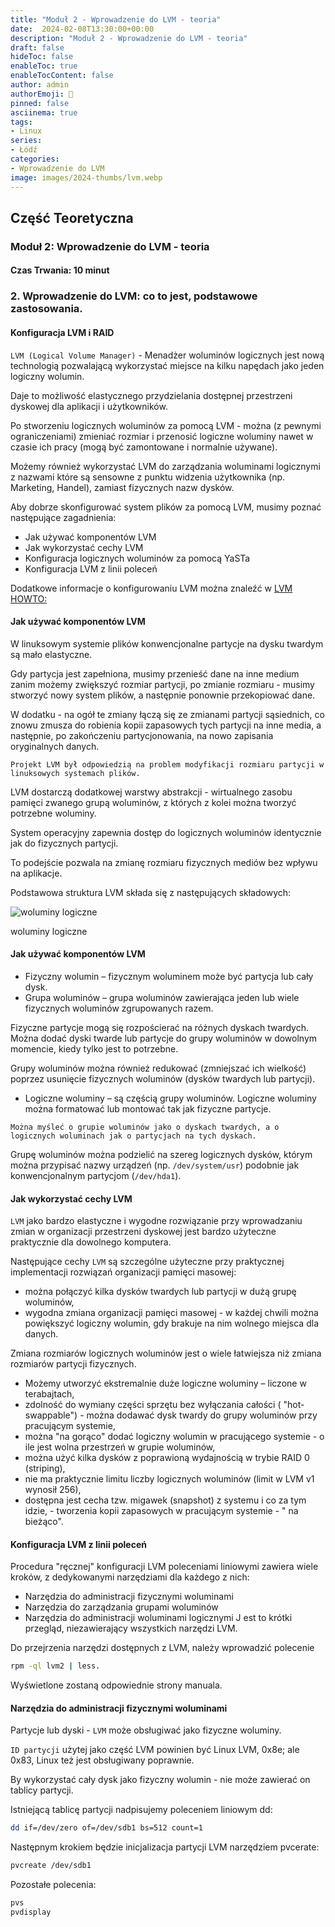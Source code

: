 ```yaml
---
title: "Moduł 2 - Wprowadzenie do LVM - teoria"
date:  2024-02-08T13:30:00+00:00
description: "Moduł 2 - Wprowadzenie do LVM - teoria"
draft: false
hideToc: false
enableToc: true
enableTocContent: false
author: admin
authorEmoji: 🐧
pinned: false
asciinema: true
tags:
- Linux
series:
- Łódź
categories:
- Wprowadzenie do LVM
image: images/2024-thumbs/lvm.webp
---
```

## Część Teoretyczna
### Moduł 2: Wprowadzenie do LVM - teoria
#### Czas Trwania: 10 minut

### 2. **Wprowadzenie do LVM: co to jest, podstawowe zastosowania.**

#### Konfiguracja LVM i RAID

`LVM (Logical Volume Manager)` - Menadżer woluminów logicznych jest nową technologią pozwalającą wykorzystać miejsce na kilku napędach jako jeden logiczny wolumin.

Daje to możliwość elastycznego przydzielania dostępnej przestrzeni dyskowej dla aplikacji i użytkowników.

Po stworzeniu logicznych woluminów za pomocą LVM - można (z pewnymi ograniczeniami) zmieniać rozmiar i przenosić logiczne woluminy nawet w czasie ich pracy (mogą być zamontowane i normalnie używane).

Możemy również wykorzystać LVM do zarządzania woluminami logicznymi z nazwami które są sensowne z punktu widzenia użytkownika (np. Marketing, Handel), zamiast fizycznych nazw dysków.

Aby dobrze skonfigurować system plików za pomocą LVM, musimy poznać następujące zagadnienia:
- Jak używać komponentów LVM
- Jak wykorzystać cechy LVM
- Konfiguracja logicznych woluminów za pomocą YaSTa
- Konfiguracja LVM z linii poleceń

Dodatkowe informacje o konfigurowaniu LVM można znaleźć w [LVM HOWTO:](http://tldp.org/HPWTO/LVM-HOWTO)

#### Jak używać komponentów LVM

W linuksowym systemie plików konwencjonalne partycje na dysku twardym są mało elastyczne.

Gdy partycja jest zapełniona, musimy przenieść dane na inne medium zanim możemy zwiększyć rozmiar partycji, po zmianie rozmiaru - musimy stworzyć nowy system plików, a następnie ponownie przekopiować dane.

W dodatku - na ogół te zmiany łączą się ze zmianami partycji sąsiednich, co znowu zmusza do robienia kopii zapasowych tych partycji na inne media, a następnie, po zakończeniu partycjonowania, na nowo zapisania oryginalnych danych.

```
Projekt LVM był odpowiedzią na problem modyfikacji rozmiaru partycji w linuksowych systemach plików.
```

LVM dostarczą dodatkowej warstwy abstrakcji - wirtualnego zasobu pamięci zwanego grupą woluminów, z których z kolei można tworzyć potrzebne woluminy.

System operacyjny zapewnia dostęp do logicznych woluminów identycznie jak do fizycznych partycji.

To podejście pozwala na zmianę rozmiaru fizycznych mediów bez wpływu na aplikacje.

Podstawowa struktura LVM składa się z następujących składowych:

![woluminy logiczne](/images/2024/logical_volumes.webp "woluminy logiczne")
<figcaption>woluminy logiczne</figcaption>

#### Jak używać komponentów LVM

- Fizyczny wolumin – fizycznym woluminem może być partycja lub cały dysk.
- Grupa woluminów – grupa woluminów zawierająca jeden lub wiele fizycznych woluminów zgrupowanych razem.

Fizyczne partycje mogą się rozpościerać na różnych dyskach twardych. Można dodać dyski twarde lub partycje do grupy woluminów w dowolnym momencie, kiedy tylko jest to potrzebne.

Grupy woluminów można również redukować (zmniejszać ich wielkość) poprzez usunięcie fizycznych woluminów (dysków twardych lub partycji).

- Logiczne woluminy – są częścią grupy woluminów. Logiczne woluminy można formatować lub montować tak jak fizyczne partycje.

```
Można myśleć o grupie woluminów jako o dyskach twardych, a o logicznych woluminach jak o partycjach na tych dyskach.
```

Grupę woluminów można podzielić na szereg logicznych dysków, którym można przypisać nazwy urządzeń (np. `/dev/system/usr`) podobnie jak konwencjonalnym partycjom (`/dev/hda1`).

#### Jak wykorzystać cechy LVM

`LVM` jako bardzo elastyczne i wygodne rozwiązanie przy wprowadzaniu zmian w organizacji przestrzeni dyskowej jest bardzo użyteczne praktycznie dla dowolnego komputera.

Następujące cechy `LVM` są szczególne użyteczne przy praktycznej implementacji rozwiązań organizacji pamięci masowej:
- można połączyć kilka dysków twardych lub partycji w dużą grupę woluminów,
- wygodna zmiana organizacji pamięci masowej - w każdej chwili można powiększyć logiczny wolumin, gdy brakuje na nim wolnego miejsca dla danych.

Zmiana rozmiarów logicznych woluminów jest o wiele łatwiejsza niż zmiana rozmiarów partycji fizycznych.
- Możemy utworzyć ekstremalnie duże logiczne woluminy – liczone w terabajtach,
- zdolność do wymiany części sprzętu bez wyłączania całości ( "hot-swappable") - można dodawać dysk twardy do grupy woluminów przy pracującym systemie,
- można "na gorąco" dodać logiczny wolumin w pracującego systemie - o ile jest wolna przestrzeń w grupie woluminów,
- można użyć kilka dysków z poprawioną wydajnością w trybie RAID 0 (striping),
- nie ma praktycznie limitu liczby logicznych woluminów (limit w LVM v1 wynosił 256),
- dostępna jest cecha tzw. migawek (snapshot) z systemu i co za tym idzie, - tworzenia kopii zapasowych w pracującym systemie - " na bieżąco".

#### Konfiguracja LVM z linii poleceń

Procedura "ręcznej" konfiguracji LVM poleceniami liniowymi zawiera wiele kroków, z dedykowanymi narzędziami dla każdego z nich:
- Narzędzia do administracji fizycznymi woluminami
- Narzędzia do zarządzania grupami woluminów
- Narzędzia do administracji woluminami logicznymi
J
est to krótki przegląd, niezawierający wszystkich narzędzi LVM.

Do przejrzenia narzędzi dostępnych z LVM, należy wprowadzić polecenie 

```bash
rpm -ql lvm2 | less.
```
Wyświetlone zostaną odpowiednie strony manuala.

#### Narzędzia do administracji fizycznymi woluminami

Partycje lub dyski - `LVM` może obsługiwać jako fizyczne woluminy.

`ID partycji` użytej jako część LVM powinien być Linux LVM, 0x8e; ale 0x83, Linux też jest obsługiwany poprawnie.

By wykorzystać cały dysk jako fizyczny wolumin - nie może zawierać on tablicy partycji.

Istniejącą tablicę partycji nadpisujemy poleceniem liniowym dd:

```bash
dd if=/dev/zero of=/dev/sdb1 bs=512 count=1
```

Następnym krokiem będzie inicjalizacja partycji LVM narzędziem pvcerate:

```bash
pvcreate /dev/sdb1
```

Pozostałe polecenia:

```bash
pvs
pvdisplay
```